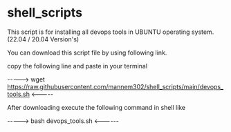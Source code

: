 # shell_scripts
This script is for installing all devops tools in UBUNTU operating system. (22.04 / 20.04 Version's)

You can download this script file by using following link.

copy the following line and paste in your terminal

-----> wget https://raw.githubusercontent.com/mannem302/shell_scripts/main/devops_tools.sh  <-----

After downloading execute the following command in shell like

-----> bash devops_tools.sh  <------
